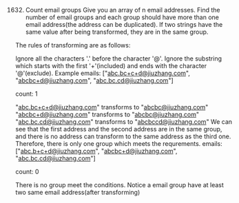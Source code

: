 1632. Count email groups
Give you an array of n email addresses.
Find the number of email groups and each group should have more than one email address(the address can be duplicated). If two strings have the same value after being transformed, they are in the same group.

The rules of transforming are as follows:

Ignore all the characters '.' before the character '@'.
Ignore the substring which starts with the first '+'(included) and ends with the character '@'(exclude).
Example
emails: ["abc.bc+c+d@jiuzhang.com", "abcbc+d@jiuzhang.com", "abc.bc.cd@jiuzhang.com"]

count: 1

"abc.bc+c+d@jiuzhang.com" transforms to "abcbc@jiuzhang.com"
"abcbc+d@jiuzhang.com" transforms to "abcbc@jiuzhang.com"
"abc.bc.cd@jiuzhang.com" transforms to "abcbccd@jiuzhang.com"
We can see that the first address and the second address are in the same group, and there is no address can transform to the same address as the third one. Therefore, there is only one group which meets the requrements.
emails: ["abc.b+c+d@jiuzhang.com", "abcbc+d@jiuzhang.com", "abc.bc.cd@jiuzhang.com"]

count: 0

There is no group meet the conditions.
Notice
a email group have at least two same email address(after transforming)

